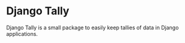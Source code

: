# Django Tally
Django Tally is a small package to easily keep tallies of data in Django
applications.
